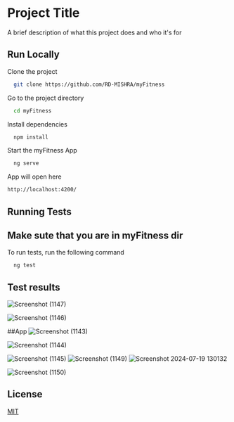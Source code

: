 
# Project Title

A brief description of what this project does and who it's for


## Run Locally

Clone the project

```bash
  git clone https://github.com/RD-MISHRA/myFitness
```

Go to the project directory

```bash
  cd myFitness
```

Install dependencies

```bash
  npm install
```

Start the myFitness App

```bash
  ng serve 
```
App will open here

```bash
http://localhost:4200/
```





## Running Tests
## Make sute that you are in myFitness dir
To run tests, run the following command 

```bash
  ng test
```

## Test results


![Screenshot (1147)](https://github.com/user-attachments/assets/7b5246ff-3ac6-4fc8-adf4-fe0702109609)

![Screenshot (1146)](https://github.com/user-attachments/assets/80bc36b3-35b3-4b4d-955d-309d90eef99d)

##App
![Screenshot (1143)](https://github.com/user-attachments/assets/af6eb243-ff0d-481c-b94d-89e40c50ed5e)


![Screenshot (1144)](https://github.com/user-attachments/assets/3f4ba099-96cf-42b4-b34f-ba0a068e7378)


![Screenshot (1145)](https://github.com/user-attachments/assets/2029122a-868d-4e24-b29a-4d35739bc692)
![Screenshot (1149)](https://github.com/user-attachments/assets/7acfb4c7-87e0-4b42-bd78-b5f4185b4626)
![Screenshot 2024-07-19 130132](https://github.com/user-attachments/assets/ce83bcba-b2e9-4cf3-88f6-3bf0fc4595dc)

![Screenshot (1150)](https://github.com/user-attachments/assets/d3fd4ea9-b604-410f-866c-85178b0078d9)



## License

[MIT](https://choosealicense.com/licenses/mit/)

